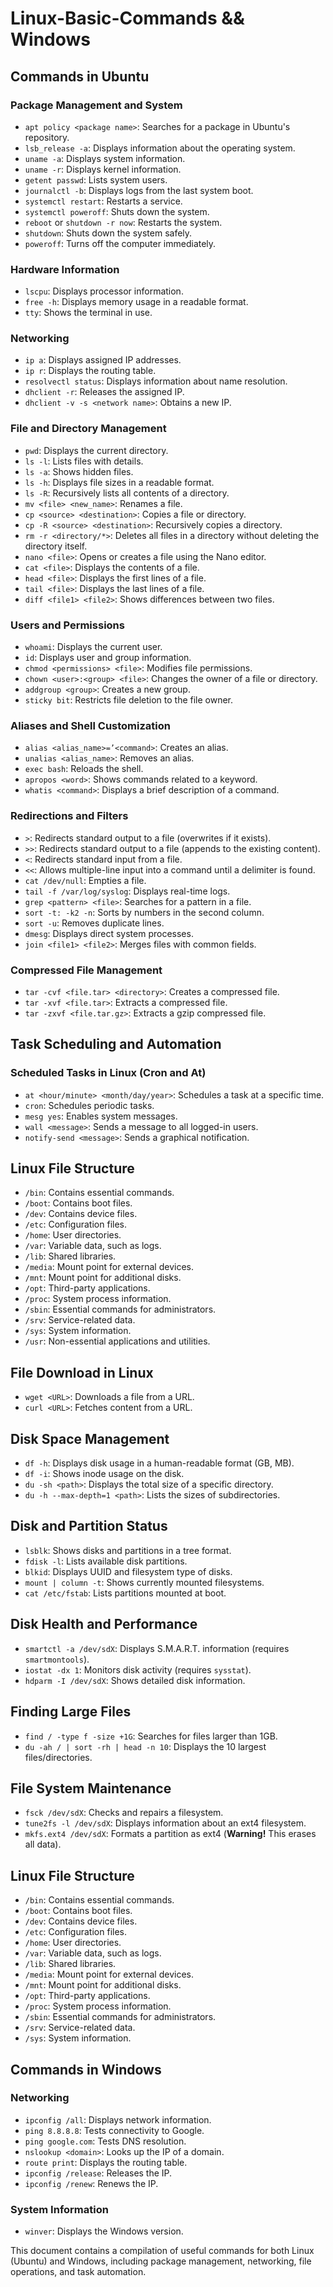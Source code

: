# Linux-Basic-Commands && Windows

## Commands in Ubuntu

### Package Management and System
- `apt policy <package name>`: Searches for a package in Ubuntu's repository.
- `lsb_release -a`: Displays information about the operating system.
- `uname -a`: Displays system information.
- `uname -r`: Displays kernel information.
- `getent passwd`: Lists system users.
- `journalctl -b`: Displays logs from the last system boot.
- `systemctl restart`: Restarts a service.
- `systemctl poweroff`: Shuts down the system.
- `reboot` or `shutdown -r now`: Restarts the system.
- `shutdown`: Shuts down the system safely.
- `poweroff`: Turns off the computer immediately.

### Hardware Information
- `lscpu`: Displays processor information.
- `free -h`: Displays memory usage in a readable format.
- `tty`: Shows the terminal in use.

### Networking
- `ip a`: Displays assigned IP addresses.
- `ip r`: Displays the routing table.
- `resolvectl status`: Displays information about name resolution.
- `dhclient -r`: Releases the assigned IP.
- `dhclient -v -s <network name>`: Obtains a new IP.

### File and Directory Management
- `pwd`: Displays the current directory.
- `ls -l`: Lists files with details.
- `ls -a`: Shows hidden files.
- `ls -h`: Displays file sizes in a readable format.
- `ls -R`: Recursively lists all contents of a directory.
- `mv <file> <new_name>`: Renames a file.
- `cp <source> <destination>`: Copies a file or directory.
- `cp -R <source> <destination>`: Recursively copies a directory.
- `rm -r <directory/*>`: Deletes all files in a directory without deleting the directory itself.
- `nano <file>`: Opens or creates a file using the Nano editor.
- `cat <file>`: Displays the contents of a file.
- `head <file>`: Displays the first lines of a file.
- `tail <file>`: Displays the last lines of a file.
- `diff <file1> <file2>`: Shows differences between two files.

### Users and Permissions
- `whoami`: Displays the current user.
- `id`: Displays user and group information.
- `chmod <permissions> <file>`: Modifies file permissions.
- `chown <user>:<group> <file>`: Changes the owner of a file or directory.
- `addgroup <group>`: Creates a new group.
- `sticky bit`: Restricts file deletion to the file owner.

### Aliases and Shell Customization
- `alias <alias_name>=’<command>`: Creates an alias.
- `unalias <alias_name>`: Removes an alias.
- `exec bash`: Reloads the shell.
- `apropos <word>`: Shows commands related to a keyword.
- `whatis <command>`: Displays a brief description of a command.

### Redirections and Filters
- `>`: Redirects standard output to a file (overwrites if it exists).
- `>>`: Redirects standard output to a file (appends to the existing content).
- `<`: Redirects standard input from a file.
- `<<`: Allows multiple-line input into a command until a delimiter is found.
- `cat /dev/null`: Empties a file.
- `tail -f /var/log/syslog`: Displays real-time logs.
- `grep <pattern> <file>`: Searches for a pattern in a file.
- `sort -t: -k2 -n`: Sorts by numbers in the second column.
- `sort -u`: Removes duplicate lines.
- `dmesg`: Displays direct system processes.
- `join <file1> <file2>`: Merges files with common fields.

### Compressed File Management
- `tar -cvf <file.tar> <directory>`: Creates a compressed file.
- `tar -xvf <file.tar>`: Extracts a compressed file.
- `tar -zxvf <file.tar.gz>`: Extracts a gzip compressed file.

## Task Scheduling and Automation

### Scheduled Tasks in Linux (Cron and At)
- `at <hour/minute> <month/day/year>`: Schedules a task at a specific time.
- `cron`: Schedules periodic tasks.
- `mesg yes`: Enables system messages.
- `wall <message>`: Sends a message to all logged-in users.
- `notify-send <message>`: Sends a graphical notification.

## Linux File Structure

- `/bin`: Contains essential commands.
- `/boot`: Contains boot files.
- `/dev`: Contains device files.
- `/etc`: Configuration files.
- `/home`: User directories.
- `/var`: Variable data, such as logs.
- `/lib`: Shared libraries.
- `/media`: Mount point for external devices.
- `/mnt`: Mount point for additional disks.
- `/opt`: Third-party applications.
- `/proc`: System process information.
- `/sbin`: Essential commands for administrators.
- `/srv`: Service-related data.
- `/sys`: System information.
- `/usr`: Non-essential applications and utilities.

## File Download in Linux
- `wget <URL>`: Downloads a file from a URL.
- `curl <URL>`: Fetches content from a URL.

## Disk Space Management
- `df -h`: Displays disk usage in a human-readable format (GB, MB).
- `df -i`: Shows inode usage on the disk.
- `du -sh <path>`: Displays the total size of a specific directory.
- `du -h --max-depth=1 <path>`: Lists the sizes of subdirectories.

## Disk and Partition Status
- `lsblk`: Shows disks and partitions in a tree format.
- `fdisk -l`: Lists available disk partitions.
- `blkid`: Displays UUID and filesystem type of disks.
- `mount | column -t`: Shows currently mounted filesystems.
- `cat /etc/fstab`: Lists partitions mounted at boot.

## Disk Health and Performance
- `smartctl -a /dev/sdX`: Displays S.M.A.R.T. information (requires `smartmontools`).
- `iostat -dx 1`: Monitors disk activity (requires `sysstat`).
- `hdparm -I /dev/sdX`: Shows detailed disk information.

## Finding Large Files
- `find / -type f -size +1G`: Searches for files larger than 1GB.
- `du -ah / | sort -rh | head -n 10`: Displays the 10 largest files/directories.

## File System Maintenance
- `fsck /dev/sdX`: Checks and repairs a filesystem.
- `tune2fs -l /dev/sdX`: Displays information about an ext4 filesystem.
- `mkfs.ext4 /dev/sdX`: Formats a partition as ext4 (**Warning!** This erases all data).

## Linux File Structure
- `/bin`: Contains essential commands.
- `/boot`: Contains boot files.
- `/dev`: Contains device files.
- `/etc`: Configuration files.
- `/home`: User directories.
- `/var`: Variable data, such as logs.
- `/lib`: Shared libraries.
- `/media`: Mount point for external devices.
- `/mnt`: Mount point for additional disks.
- `/opt`: Third-party applications.
- `/proc`: System process information.
- `/sbin`: Essential commands for administrators.
- `/srv`: Service-related data.
- `/sys`: System information.

## Commands in Windows

### Networking
- `ipconfig /all`: Displays network information.
- `ping 8.8.8.8`: Tests connectivity to Google.
- `ping google.com`: Tests DNS resolution.
- `nslookup <domain>`: Looks up the IP of a domain.
- `route print`: Displays the routing table.
- `ipconfig /release`: Releases the IP.
- `ipconfig /renew`: Renews the IP.

### System Information
- `winver`: Displays the Windows version.

This document contains a compilation of useful commands for both Linux (Ubuntu) and Windows, including package management, networking, file operations, and task automation.
